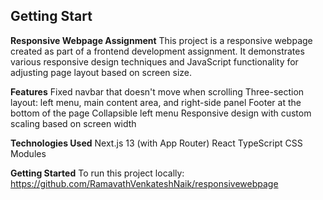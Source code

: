 ## Getting Start
**Responsive Webpage Assignment**
This project is a responsive webpage created as part of a frontend development assignment. It demonstrates various responsive design techniques and JavaScript functionality for adjusting page layout based on screen size.

**Features**
Fixed navbar that doesn't move when scrolling
Three-section layout: left menu, main content area, and right-side panel
Footer at the bottom of the page
Collapsible left menu
Responsive design with custom scaling based on screen width

**Technologies Used**
Next.js 13 (with App Router)
React
TypeScript
CSS Modules

**Getting Started**
To run this project locally: https://github.com/RamavathVenkateshNaik/responsivewebpage




